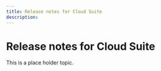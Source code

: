 ```yaml
---
title: Release notes for Cloud Suite
description:
---
```


# Release notes for Cloud Suite

This is a place holder topic.
